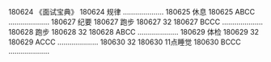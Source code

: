 180624  《面试宝典》
180624  规律
....................
180625  休息
180625  ABCC
....................
180627  纪要
180627  跑步
180627  32
180627  BCCC
....................
180628  跑步
180628  32
180628  ABCC
....................
180629  体检
180629  32
180629  ACCC
....................
180630  32
180630  11点睡觉
180630  BCCC
....................
